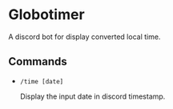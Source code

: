 # Globotimer
A discord bot for display converted local time.

## Commands
- `/time [date]`

  Display the input date in discord timestamp.